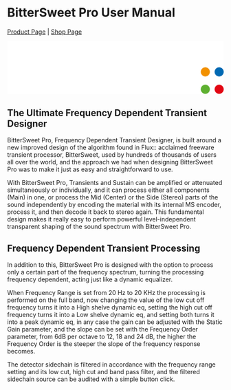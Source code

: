 # BitterSweet Pro User Manual
[Product Page](https://www.flux.audio/project/bittersweet-pro/) 
| [Shop Page](https://shop.flux.audio/en_US/products/bittersweet-pro)

![](../include/flux-logo.png)

## The Ultimate Frequency Dependent Transient Designer

BitterSweet Pro, Frequency Dependent Transient Designer, is built around a new improved design of the algorithm found in Flux:: acclaimed freeware transient processor, BitterSweet, used by hundreds of thousands of users all over the world, and the approach we had when designing BitterSweet Pro was to make it just as easy and straightforward to use.

With BitterSweet Pro, Transients and Sustain can be amplified or attenuated simultaneously or individually, and it can process either all components (Main) in one, or process the Mid (Center) or the Side (Stereo) parts of the sound independently by encoding the material with its internal MS encoder, process it, and then decode it back to stereo again. This fundamental design makes it really easy to perform powerful level-independent transparent shaping of the sound spectrum with BitterSweet Pro.

## Frequency Dependent Transient Processing

In addition to this, BitterSweet Pro is designed with the option to process only a certain part of the frequency spectrum, turning the processing frequency dependent, acting just like a dynamic equalizer.

When Frequency Range is set from 20 Hz to 20 KHz the processing is performed on the full band, now changing the value of the low cut off frequency turns it into a High shelve dynamic eq, setting the high cut off frequency turns it into a Low shelve dynamic eq, and setting both turns it into a peak dynamic eq, in any case the gain can be adjusted with the Static Gain parameter, and the slope can be set with the Frequency Order parameter, from 6dB per octave to 12, 18 and 24 dB, the higher the Frequency Order is the steeper the slope of the frequency response becomes.

The detector sidechain is filtered in accordance with the frequency range setting and its low cut, high cut and band pass filter, and the filtered sidechain source can be audited with a simple button click.
